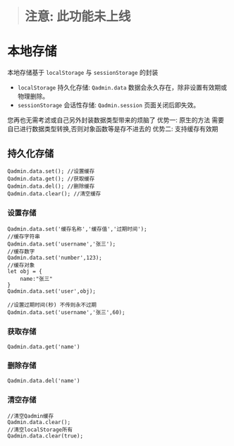  > # 注意: 此功能未上线
# 本地存储
本地存储基于 `localStorage` 与 `sessionStorage` 的封装

*   `localStorage` 持久化存储:  `Qadmin.data` 数据会永久存在，除非设置有效期或物理删除。
*   `sessionStorage` 会话性存储: `Qadmin.session` 页面关闭后即失效。

您再也无需考滤或自己另外封装数据类型带来的烦脑了
优势一: 原生的方法 需要自已进行数据类型转换,否则对象函数等是存不进去的
优势二: 支持缓存有效期


## 持久化存储

```
Qadmin.data.set(); //设置缓存
Qadmin.data.get(); //获取缓存
Qadmin.data.del(); //删除缓存
Qadmin.data.clear(); //清空缓存

```
### 设置存储
```
Qadmin.data.set('缓存名称','缓存值','过期时间');
//缓存字符串
Qadmin.data.set('username','张三');
//缓存数字
Qadmin.data.set('number',123);
//缓存对象
let obj = {
    name:"张三"
}
Qadmin.data.set('user',obj);

//设置过期时间(秒) 不传则永不过期
Qadmin.data.set('username','张三',60);

```

### 获取存储
```
Qadmin.data.get('name')
```

### 删除存储
```
Qadmin.data.del('name')
```

### 清空存储
```
//清空Qadmin缓存
Qadmin.data.clear();
//清空localStorage所有
Qadmin.data.clear(true);
```




